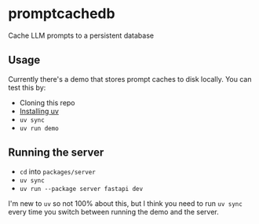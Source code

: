 # promptcachedb

Cache LLM prompts to a persistent database

## Usage

Currently there's a demo that stores prompt caches to disk locally. You
can test this by:

- Cloning this repo
- [Installing uv](https://docs.astral.sh/uv/getting-started/installation/)
- `uv sync`
- `uv run demo`

## Running the server

- `cd` into `packages/server`
- `uv sync`
- `uv run --package server fastapi dev`

I'm new to `uv` so not 100% about this, but I think you need to run `uv sync` every time you
switch between running the demo and the server.
